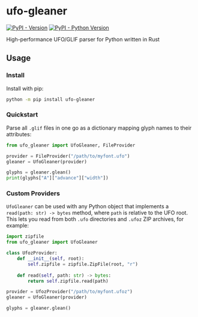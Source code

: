 # ufo-gleaner

[![PyPI - Version](https://img.shields.io/pypi/v/ufo-gleaner?logo=pypi&logoColor=white&style=for-the-badge)](https://pypi.org/project/ufo-gleaner/)
[![PyPI - Python Version](https://img.shields.io/pypi/pyversions/ufo-gleaner?logo=python&logoColor=white&style=for-the-badge)](https://www.python.org)



High-performance UFO/GLIF parser for Python written in Rust

## Usage

### Install

Install with pip:

```bash
python -m pip install ufo-gleaner
```

### Quickstart

Parse all `.glif` files in one go as a dictionary mapping glyph names to their attributes:

```python
from ufo_gleaner import UfoGleaner, FileProvider

provider = FileProvider("/path/to/myfont.ufo")
gleaner = UfoGleaner(provider)

glyphs = gleaner.glean()
print(glyphs["A"]["advance"]["width"])
```

### Custom Providers

`UfoGleaner` can be used with any Python object that implements a `read(path: str) -> bytes` method,
where `path` is relative to the UFO root. This lets you read from both `.ufo` directories and `.ufoz` 
ZIP archives, for example:

```python
import zipfile
from ufo_gleaner import UfoGleaner

class UfozProvider:
    def __init__(self, root):
        self.zipfile = zipfile.ZipFile(root, "r")
    
    def read(self, path: str) -> bytes:
        return self.zipfile.read(path)

provider = UfozProvider("/path/to/myfont.ufoz")
gleaner = UfoGleaner(provider)

glyphs = gleaner.glean()
```
